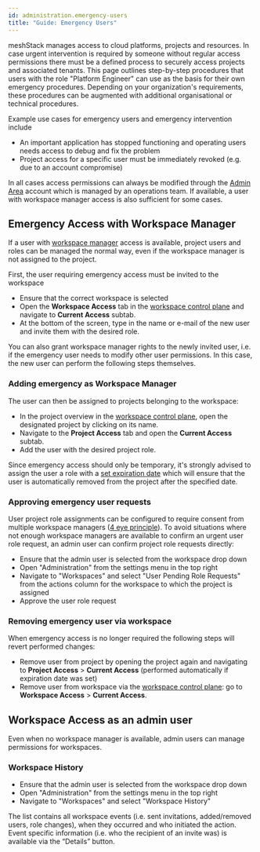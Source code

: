 ```yaml
---
id: administration.emergency-users
title: "Guide: Emergency Users"
---
```


meshStack manages access to cloud platforms, projects and resources. In case urgent intervention is required by someone without regular access permissions there must be a defined process to securely access projects and associated tenants. This page outlines step-by-step procedures that users with the role "Platform Engineer" can use as the basis for their own emergency procedures. Depending on your organization's requirements, these procedures can be augmented with additional organisational or technical procedures.

Example use cases for emergency users and emergency intervention include

- An important application has stopped functioning and operating users needs access to debug and fix the problem
- Project access for a specific user must be immediately revoked (e.g. due to an account compromise)

In all cases access permissions can always be modified through the [Admin Area](administration.index.md) account which is managed by an operations team. If available, a user with workspace manager access is also sufficient for some cases.

## Emergency Access with Workspace Manager

If a user with [workspace manager](meshcloud.workspace.md) access is available, project users and roles can be managed the normal way, even if the workspace manager is not assigned to the project.

First, the user requiring emergency access must be invited to the workspace

- Ensure that the correct workspace is selected
- Open the **Workspace Access** tab in the [workspace control plane](./meshcloud.workspace.md#managing-your-meshworkspace) and navigate to **Current Access** subtab.
- At the bottom of the screen, type in the name or e-mail of the new user and invite them with the desired role.

You can also grant workspace manager rights to the newly invited user, i.e. if the emergency user needs to modify other user permissions. In this case, the new user can perform the following steps themselves.

### Adding emergency as Workspace Manager

The user can then be assigned to projects belonging to the workspace:

- In the project overview in the [workspace control plane](./meshcloud.workspace.md#managing-your-meshworkspace), open the designated project by clicking on its name.
- Navigate to the **Project Access** tab and open the **Current Access** subtab.
- Add the user with the desired project role.

Since emergency access should only be temporary, it's strongly advised to assign the user a role with a [set expiration date](./meshcloud.project.md#expiry-of-a-user-assignment) which will ensure that the user is automatically removed from the project after the specified date.

### Approving emergency user requests

User project role assignments can be configured to require consent from multiple workspace managers ([4 eye principle](./meshstack.authorization.md#user-project-role-approval)). To avoid situations where not enough workspace managers are available to confirm an urgent user role request, an admin user can confirm project role requests directly:

- Ensure that the admin user is selected from the workspace drop down
- Open "Administration" from the settings menu in the top right
- Navigate to "Workspaces" and select "User Pending Role Requests" from the actions column for the workspace to which the project is assigned
- Approve the user role request

### Removing emergency user via workspace

When emergency access is no longer required the following steps will revert performed changes:

- Remove user from project by opening the project again and navigating to **Project Access** > **Current Access** (performed automatically if expiration date was set)
- Remove user from workspace via the [workspace control plane](./meshcloud.workspace.md#managing-your-meshworkspace): go to **Workspace Access** > **Current Access**.

## Workspace Access as an admin user

Even when no workspace manager is available, admin users can manage permissions for workspaces.

### Workspace History

- Ensure that the admin user is selected from the workspace drop down
- Open "Administration" from the settings menu in the top right
- Navigate to "Workspaces" and select "Workspace History"

The list contains all workspace events (i.e. sent invitations, added/removed users, role changes), when they occurred and who initiated the action. Event specific information (i.e. who the recipient of an invite was) is available via the “Details” button.
